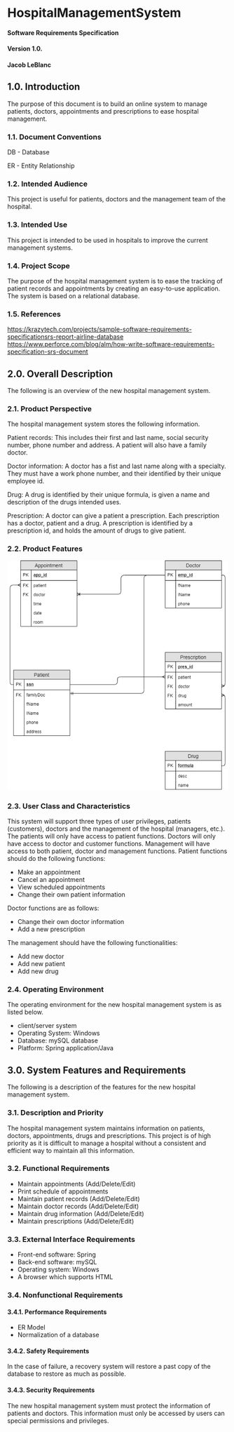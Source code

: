 # HospitalManagementSystem

#### Software Requirements Specification			
#### Version 1.0.
#### Jacob LeBlanc
	

## 1.0. Introduction
The purpose of this document is to build an online system to manage patients, doctors, appointments and prescriptions to ease hospital management.

### 1.1. Document Conventions
DB - Database

ER - Entity Relationship

### 1.2. Intended Audience
This project is useful for patients, doctors and the management team of the hospital. 

### 1.3. Intended Use
This project is intended to be used in hospitals to improve the current management systems.

### 1.4. Project Scope
The purpose of the hospital management system is to ease the tracking of patient records and appointments by creating an easy-to-use application. The system is based on a relational database.

### 1.5. References
https://krazytech.com/projects/sample-software-requirements-specificationsrs-report-airline-database
https://www.perforce.com/blog/alm/how-write-software-requirements-specification-srs-document

## 2.0. Overall Description
The following is an overview of the new hospital management system.

### 2.1. Product Perspective
The hospital management system stores the following information.

Patient records: This includes their first and last name, social security number, phone number and address. A patient will also have a family doctor. 

Doctor information: A doctor has a fist and last name along with a specialty. They must have a work phone number, and their identified by their unique employee id. 
	
Drug: A drug is identified by their unique formula, is given a name and description of the drugs intended uses. 

Prescription: A doctor can give a patient a prescription. Each prescription has a doctor, patient and a drug. A prescription is identified by a prescription id, and holds the amount of drugs to give patient.

### 2.2. Product Features
![ER Model of Hospital Database](HospitalERR.png)

### 2.3. User Class and Characteristics
This system will support three types of user privileges, patients (customers), doctors and the management of the hospital (managers, etc.). The patients will only have access to patient functions. Doctors will only have access to doctor and customer functions.  Management will have access to both patient, doctor and management functions. Patient functions should do the following functions: 

- Make an appointment
- Cancel an appointment
- View scheduled appointments
- Change their own patient information

Doctor functions are as follows:
- Change their own doctor information
- Add a new prescription

The management should have the following functionalities: 
- Add new doctor
- Add new patient
- Add new drug

### 2.4. Operating Environment
The operating environment for the new hospital management system is as listed below. 
- client/server system
- Operating System: Windows
- Database: mySQL database
- Platform: Spring application/Java

## 3.0. System Features and Requirements
The following is a description of the features for the new hospital management system.

### 3.1. Description and Priority
The hospital management system maintains information on patients, doctors, appointments, drugs and prescriptions. This project is of high priority as it is difficult to manage a hospital without a consistent and efficient way to maintain all this information.

### 3.2. Functional Requirements
- Maintain appointments (Add/Delete/Edit)
- Print schedule of appointments
- Maintain patient records (Add/Delete/Edit)
- Maintain doctor records (Add/Delete/Edit)
- Maintain drug information (Add/Delete/Edit)
- Maintain prescriptions (Add/Delete/Edit)

### 3.3. External Interface Requirements
- Front-end software: Spring
- Back-end software: mySQL
- Operating system: Windows
- A browser which supports HTML

### 3.4. Nonfunctional Requirements
  #### 3.4.1. Performance Requirements
  - ER Model
  - Normalization of a database

  #### 3.4.2. Safety Requirements
  In the case of failure, a recovery system will restore a past copy of the database to restore as much as possible.

  #### 3.4.3. Security Requirements
  The new hospital management system must protect the information of patients and doctors. This information must only be accessed by users can special permissions and privileges. 
		

			
			
